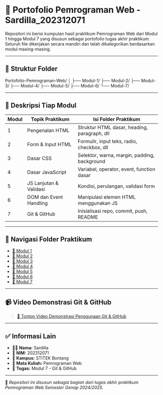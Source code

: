 # 📘 Portofolio Pemrograman Web - Sardilla_202312071

Repositori ini berisi kumpulan hasil praktikum Pemrograman Web dari Modul 1 hingga Modul 7 yang disusun sebagai portofolio tugas akhir praktikum. Seluruh file dikerjakan secara mandiri dan telah dikategorikan berdasarkan modul masing-masing.

---

## 📁 Struktur Folder

Portofolio-Pemrograman-Web/
│
├── Modul-1/
├── Modul-2/
├── Modul-3/
├── Modul-4/
├── Modul-5/
├── Modul-6/
└── Modul-7/

---

## 🧾 Deskripsi Tiap Modul

| Modul | Topik Praktikum                     | Isi Folder Praktikum                        |
|-------|--------------------------------------|---------------------------------------------|
| 1     | Pengenalan HTML                     | Struktur HTML dasar, heading, paragraph, dll|
| 2     | Form & Input HTML                   | Formulir, input teks, radio, checkbox, dll   |
| 3     | Dasar CSS                           | Selektor, warna, margin, padding, background |
| 4     | Dasar JavaScript                    | Variabel, operator, event, function dasar    |
| 5     | JS Lanjutan & Validasi              | Kondisi, perulangan, validasi form           |
| 6     | DOM dan Event Handling              | Manipulasi elemen HTML menggunakan JS        |
| 7     | Git & GitHub                        | Inisialisasi repo, commit, push, README      |

---

## 🔗 Navigasi Folder Praktikum

- [📂 Modul 1](./Modul-1/)
- [📂 Modul 2](./Modul-2/)
- [📂 Modul 3](./Modul-3/)
- [📂 Modul 4](./Modul-4/)
- [📂 Modul 5](./Modul-5/)
- [📂 Modul 6](./Modul-6/)
- [📂 Modul 7](./Modul-7/)

---

## 📹 Video Demonstrasi Git & GitHub

> [🎥 Tonton Video Demonstrasi Penggunaan Git & GitHub]()

---

## ✅ Informasi Lain

- 👩‍💻 **Nama:** Sardilla  
- 🏫 **NIM:** 202312071  
- 🏫 **Kampus:** STITEK Bontang  
- 📘 **Mata Kuliah:** Pemrograman Web  
- 📅 **Tugas:** Modul 7 - Git & GitHub

---

📝 *Repositori ini disusun sebagai bagian dari tugas akhir praktikum Pemrograman Web Semester Genap 2024/2025.*

